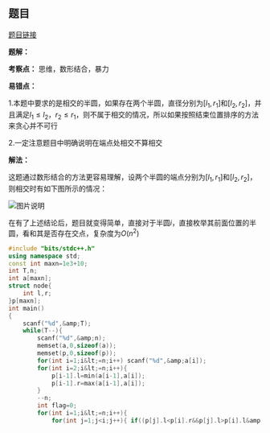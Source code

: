 ## 题目
[题目链接](https://www.nowcoder.com/practice/54fe00d9b0e14688bd3d31ad539b929c?tpId=182&tqId=340261&sourceUrl=/exam/oj&channenl=wgithub&fromPut=wgithub)

**题解：**

**考察点：** 思维，数形结合，暴力

**易错点：**

$1.$本题中要求的是相交的半圆，如果存在两个半圆，直径分别为$[l_1,r_1]$和$[l_2,r_2]$，并且满足$l_1 \leq l_2，r_2 \leq r_1$，则不属于相交的情况，所以如果按照结束位置排序的方法来贪心并不可行

$2.$一定注意题目中明确说明在端点处相交不算相交

**解法：**

这题通过数形结合的方法更容易理解，设两个半圆的端点分别为$[l_1,r_1]$和$[l_2,r_2]$，则相交时有如下图所示的情况：

![图片说明](https://uploadfiles.nowcoder.com/images/20200422/585825_1587550850252_4A47A0DB6E60853DEDFCFDF08A5CA249 "图片标题") 

在有了上述结论后，题目就变得简单，直接对于半圆$i$，直接枚举其前面位置的半圆，看和其是否存在交点，复杂度为$O(n^2)$

```cpp
#include "bits/stdc++.h"
using namespace std;
const int maxn=1e3+10;
int T,n;
int a[maxn];
struct node{
    int l,r;
}p[maxn];
int main()
{
    scanf("%d",&amp;T);
    while(T--){
        scanf("%d",&amp;n);
        memset(a,0,sizeof(a));
        memset(p,0,sizeof(p));
        for(int i=1;i&lt;=n;i++) scanf("%d",&amp;a[i]);
        for(int i=2;i&lt;=n;i++){
            p[i-1].l=min(a[i-1],a[i]);
            p[i-1].r=max(a[i-1],a[i]);
        }
        --n;
        int flag=0;
        for(int i=1;i&lt;=n;i++){
            for(int j=1;j<i;j++){ if((p[j].l<p[i].r&&p[j].l>p[i].l&amp;&amp;p[j].r&gt;p[i].r)||(p[j].r<p[i].r&&p[j].r>p[i].l&amp;&amp;p[j].l</p[i].r&&p[j].r></i;j++){>